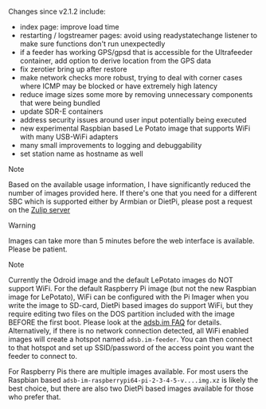Changes since v2.1.2 include:
- index page: improve load time
- restarting / logstreamer pages: avoid using readystatechange listener to make sure functions don't run unexpectedly
- if a feeder has working GPS/gpsd that is accessible for the Ultrafeeder container, add option to derive location from the GPS data
- fix zerotier bring up after restore
- make network checks more robust, trying to deal with corner cases where ICMP may be blocked or have extremely high latency
- reduce image sizes some more by removing unnecessary components that were being bundled
- update SDR-E containers
- address security issues around user input potentially being executed
- new experimental Raspbian based Le Potato image that supports WiFi with many USB-WiFi adapters
- many small improvements to logging and debuggability
- set station name as hostname as well

> [!NOTE]
> Based on the available usage information, I have significantly reduced the number of images provided here. If there's one that you need for a different SBC which is supported either by Armbian or DietPi, please post a request on the [Zulip server](https://adsblol.zulipchat.com/#narrow/stream/391168-adsb-feeder-image)

> [!WARNING]
> Images can take more than 5 minutes before the web interface is available. Please be patient.

> [!NOTE]
> Currently the Odroid image and the default LePotato images do NOT support WiFi. For the default Raspberry Pi image (but not the new Raspbian image for LePotato), WiFi can be configured with the Pi Imager when you write the image to SD-card, DietPi based images do support WiFi, but they require editing two files on the DOS partition included with the image BEFORE the first boot. Please look at the [adsb.im FAQ](https://adsb.im/faq) for details.
> Alternatively, if there is no network connection detected, all WiFi enabled images will create a hotspot named `adsb.im-feeder`. You can then connect to that hotspot and set up SSID/password of the access point you want the feeder to connect to.

For Raspberry Pis there are multiple images available. For most users the Raspbian based `adsb-im-raspberrypi64-pi-2-3-4-5-v....img.xz` is likely the best choice, but there are also two DietPi based images available for those who prefer that.



